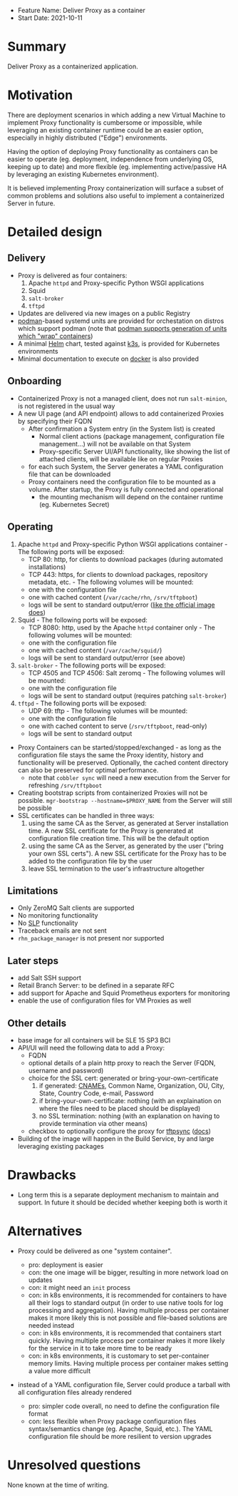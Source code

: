 - Feature Name: Deliver Proxy as a container
- Start Date: 2021-10-11

# Summary
[summary]: #summary

Deliver Proxy as a containerized application.

# Motivation
[motivation]: #motivation

There are deployment scenarios in which adding a new Virtual Machine to implement Proxy functionality is cumbersome or impossible, while leveraging an existing container runtime could be an easier option, especially in highly distributed ("Edge") environments.

Having the option of deploying Proxy functionality as containers can be easier to operate (eg. deployment, independence from underlying OS, keeping up to date) and more flexible (eg. implementing active/passive HA by leveraging an existing Kubernetes environment).

It is believed implementing Proxy containerization will surface a subset of common problems and solutions also useful to implement a containerized Server in future.

# Detailed design
[design]: #detailed-design

## Delivery
  - Proxy is delivered as four containers:
    1. Apache `httpd` and Proxy-specific Python WSGI applications
    2. Squid
    3. `salt-broker`
    4. `tftpd`
  - Updates are delivered via new images on a public Registry
  - [podman](https://podman.io/)-based systemd units are provided for orchestation on distros which support podman (note that [podman supports generation of units which "wrap" containers](https://www.redhat.com/sysadmin/podman-shareable-systemd-services))
  - A minimal [Helm](https://helm.sh/) chart, tested against [k3s](https://k3s.io/), is provided for Kubernetes environments
  - Minimal documentation to execute on [docker](https://docs.docker.com/engine/reference/commandline/cli/) is also provided

## Onboarding
  - Containerized Proxy is not a managed client, does not run `salt-minion`, is not registered in the usual way
  - A new UI page (and API endpoint) allows to add containerized Proxies by specifying their FQDN
    - After confirmation a System entry (in the System list) is created 
      - Normal client actions (package management, configuration file management...) will not be available on that System
      - Proxy-specific Server UI/API functionality, like showing the list of attached clients, will be available like on regular Proxies
    - for each such System, the Server generates a YAML configuration file that can be downloaded
    - Proxy containers need the configuration file to be mounted as a volume. After startup, the Proxy is fully connected and operational
      - the mounting mechanism will depend on the container runtime (eg. Kubernetes Secret)

## Operating
  1. Apache `httpd` and Proxy-specific Python WSGI applications container
    - The following ports will be exposed:
      - TCP 80: http, for clients to download packages (during automated installations)
      - TCP 443: https, for clients to download packages, repository metadata, etc.
    - The following volumes will be mounted:
      - one with the configuration file
      - one with cached content (`/var/cache/rhn`, `/srv/tftpboot`)
      - logs will be sent to standard output/error ([like the official image does](https://github.com/docker-library/httpd/blob/cab17d54f9e0070c672326a555996d94922b486e/2.4/Dockerfile#L203-L205))
  2. Squid
    - The following ports will be exposed:
      - TCP 8080: http, used by the Apache `httpd` container only
    - The following volumes will be mounted:
      - one with the configuration file
      - one with cached content (`/var/cache/squid/`)
      - logs will be sent to standard output/error (see above)
  3. `salt-broker`
    - The following ports will be exposed:
      - TCP 4505 and TCP 4506: Salt zeromq
    - The following volumes will be mounted:
      - one with the configuration file
      - logs will be sent to standard output (requires patching `salt-broker`)
  4. `tftpd`
    - The following ports will be exposed:
      - UDP 69: tftp
    - The following volumes will be mounted:
      - one with the configuration file
      - one with cached content to serve (`/srv/tftpboot`, read-only)
      - logs will be sent to standard output

  - Proxy Containers can be started/stopped/exchanged - as long as the configuration file stays the same the Proxy identity, history and functionality will be preserved. Optionally, the cached content directory can also be preserved for optimal performance.
    - note that `cobbler sync` will need a new execution from the Server for refreshing `/srv/tftpboot`
  - Creating bootstrap scripts from containerized Proxies will not be possible. `mgr-bootstrap --hostname=$PROXY_NAME` from the Server will still be possible
  - SSL certificates can be handled in three ways:
    1. using the same CA as the Server, as generated at Server installation time. A new SSL certificate for the Proxy is generated at configuration file creation time. This will be the default option
    2. using the same CA as the Server, as generated by the user ("bring your own SSL certs"). A new SSL certificate for the Proxy has to be added to the configuration file by the user
    3. leave SSL termination to the user's infrastructure altogether

## Limitations
  - Only ZeroMQ Salt clients are supported
  - No monitoring functionality
  - No [SLP](https://en.wikipedia.org/wiki/Service_Location_Protocol) functionality
  - Traceback emails are not sent
  - `rhn_package_manager` is not present nor supported

## Later steps
  - add Salt SSH support
  - Retail Branch Server: to be defined in a separate RFC
  - add support for Apache and Squid Prometheus exporters for monitoring
  - enable the use of configuration files for VM Proxies as well

## Other details
  - base image for all containers will be SLE 15 SP3 BCI
  - API/UI will need the following data to add a Proxy:
    - FQDN
    - optional details of a plain http proxy to reach the Server (FQDN, username and password)
    - choice for the SSL cert: generated or bring-your-own-certificate
      1. if generated: [CNAMEs](https://en.wikipedia.org/wiki/CNAME_record), Common Name, Organization, OU, City, State, Country Code, e-mail, Password
      2. if bring-your-own-certificate: nothing (with an explaination on where the files need to be placed should be displayed)
      3. no SSL termination: nothing (with an explanation on having to provide termination via other means)
    - checkbox to optionally configure the proxy for [tftpsync](https://github.com/uyuni-project/uyuni/blob/master/tftpsync/susemanager-tftpsync/configure-tftpsync.sh) ([docs](https://www.uyuni-project.org/uyuni-docs/en/uyuni/installation/uyuni-proxy-setup.html#proxy.pxe.sync))
  - Building of the image will happen in the Build Service, by and large leveraging existing packages

# Drawbacks
[drawbacks]: #drawbacks

  - Long term this is a separate deployment mechanism to maintain and support. In future it should be decided whether keeping both is worth it

# Alternatives
[alternatives]: #alternatives

  - Proxy could be delivered as one "system container".
    - pro: deployment is easier
    - con: the one image will be bigger, resulting in more network load on updates
    - con: it might need an `init` process
    - con: in k8s environments, it is recommended for containers to have all their logs to standard output (in order to use native tools for log processing and aggregation). Having multiple process per container makes it more likely this is not possible and file-based solutions are needed instead
    - con: in k8s environments, it is recommended that containers start quickly. Having multiple process per container makes it more likely for the service in it to take more time to be ready
    - con: in k8s environments, it is customary to set per-container memory limits. Having multiple process per container makes setting a value more difficult

  - instead of a YAML configuration file, Server could produce a tarball with all configuration files already rendered
    - pro: simpler code overall, no need to define the configuration file format
    - con: less flexible when Proxy package configuration files syntax/semantics change (eg. Apache, Squid, etc.). The YAML configuration file should be more resilient to version upgrades

# Unresolved questions
[unresolved]: #unresolved-questions

None known at the time of writing.

